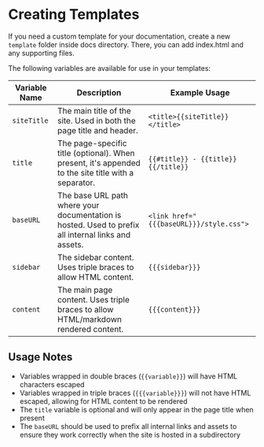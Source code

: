# Creating Templates

If you need a custom template for your documentation, create a new `template` folder inside docs directory.
There, you can add index.html and any supporting files.

The following variables are available for use in your templates:

| Variable Name | Description                                                                                         | Example Usage                           |
| ------------- | --------------------------------------------------------------------------------------------------- | --------------------------------------- |
| `siteTitle`   | The main title of the site. Used in both the page title and header.                                 | `<title>{{siteTitle}}</title>`          |
| `title`       | The page-specific title (optional). When present, it's appended to the site title with a separator. | `{{#title}} - {{title}}{{/title}}`      |
| `baseURL`     | The base URL path where your documentation is hosted. Used to prefix all internal links and assets. | `<link href="{{{baseURL}}}/style.css">` |
| `sidebar`     | The sidebar content. Uses triple braces to allow HTML content.                                      | `{{{sidebar}}}`                         |
| `content`     | The main page content. Uses triple braces to allow HTML/markdown rendered content.                  | `{{{content}}}`                         |

## Usage Notes

- Variables wrapped in double braces (`{{variable}}`) will have HTML characters escaped
- Variables wrapped in triple braces (`{{{variable}}}`) will not have HTML escaped, allowing for HTML content to be rendered
- The `title` variable is optional and will only appear in the page title when present
- The `baseURL` should be used to prefix all internal links and assets to ensure they work correctly when the site is hosted in a subdirectory
